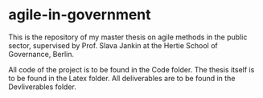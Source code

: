 # agile-in-government
This is the repository of my master thesis on agile methods in the public sector, supervised by Prof. Slava Jankin at the Hertie School of Governance, Berlin.

All code of the project is to be found in the Code folder. The thesis itself is to be found in the Latex folder. All deliverables are to be found in the Devliverables folder.
